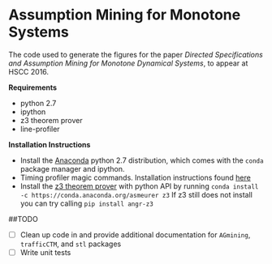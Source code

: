 

# Assumption Mining for Monotone Systems

The code used to generate the figures for the paper _Directed Specifications and Assumption Mining for Monotone Dynamical Systems_, to appear at HSCC 2016.

**Requirements**
- python 2.7
- ipython
- z3 theorem prover
- line-profiler

**Installation Instructions**
- Install the [Anaconda](https://anaconda.org/) python 2.7 distribution, which comes with the `conda` package manager and ipython. 
- Timing profiler magic commands. Installation instructions found [here](http://pynash.org/2013/03/06/timing-and-profiling/)
- Install the [z3 theorem prover](https://github.com/Z3Prover/z3/wiki) with python API by running `conda install -c https://conda.anaconda.org/asmeurer z3`
  If z3 still does not install you can try calling `pip install angr-z3`

##TODO
- [ ] Clean up code in and provide additional documentation for `AGmining`, `trafficCTM`, and `stl` packages
- [ ] Write unit tests